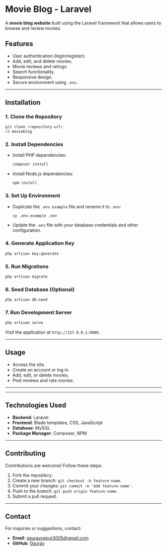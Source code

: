 
# **Movie Blog - Laravel**

A **movie blog website** built using the Laravel framework that allows users to browse and review movies.

## **Features**
- User authentication (login/register).
- Add, edit, and delete movies.
- Movie reviews and ratings.
- Search functionality.
- Responsive design.
- Secure environment using `.env`.

---

## **Installation**

### **1. Clone the Repository**
```bash
git clone <repository-url>
cd movieblog
```

### **2. Install Dependencies**
- Install PHP dependencies:
  ```bash
  composer install
  ```
- Install Node.js dependencies:
  ```bash
  npm install
  ```

### **3. Set Up Environment**
- Duplicate the `.env.example` file and rename it to `.env`:
  ```bash
  cp .env.example .env
  ```
- Update the `.env` file with your database credentials and other configuration.

### **4. Generate Application Key**
```bash
php artisan key:generate
```

### **5. Run Migrations**
```bash
php artisan migrate
```

### **6. Seed Database (Optional)**
```bash
php artisan db:seed
```

### **7. Run Development Server**
```bash
php artisan serve
```
Visit the application at `http://127.0.0.1:8000`.

---

## **Usage**
- Access the site.
- Create an account or log in.
- Add, edit, or delete movies.
- Post reviews and rate movies.

---



---

## **Technologies Used**
- **Backend**: Laravel
- **Frontend**: Blade templates, CSS, JavaScript
- **Database**: MySQL
- **Package Manager**: Composer, NPM

---

## **Contributing**
Contributions are welcome! Follow these steps:
1. Fork the repository.
2. Create a new branch: `git checkout -b feature-name`.
3. Commit your changes: `git commit -m 'Add feature-name'`.
4. Push to the branch: `git push origin feature-name`.
5. Submit a pull request.

---


## **Contact**
For inquiries or suggestions, contact:
- **Email**: gauravrajput3005@gmail.com
- **GitHub**: [Gaurav](https://github.com/gaurav8299)

